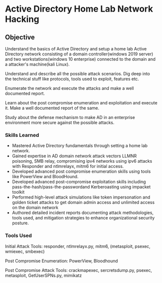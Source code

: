 # Active Directory Home Lab Network Hacking

## Objective
Understand the basics of Active Directory and setup a home lab Active Directory network consisting of a domain controller(windows 2019 server) and two workstations(windows 10 enterprise) connected to the domain and a attacker's machine(kali Linux). 

Understand and describe all the possible attack scenarios. Dig deep into the technical stuff like protocols, tools used to exploit, features etc. 

Enumerate the network and execute the attacks and make a well documented report.

Learn about the post compromise enumeration and exploitation and execute it. Make a well documented report of the same.

Study about the defense mechanism to make AD in an enterprise environment more secure against the possible attacks.


### Skills Learned

- Mastered Active Directory fundamentals through setting a home lab network.
- Gained expertise in AD domain network attack vectors LLMNR poisoning, SMB relay, compromising ipv4 networks using ipv6 attacks with Responder and ntlmrelayx, mitm6 for initial access.
- Developed advanced post compromise enumeration skills using tools like PowerView and BloodHound.
- Developed advanced post-compromise exploitation skills including pass-the-hash/pass-the-passwordand Kerberoasting using impacket toolkit
- Performed high-level attack simulations like token impersonation and golden ticket attacks to get domain admin access and unlimited access on the domain network
- Authored detailed incident reports documenting attack methodologies, tools used, and mitigation strategies to enhance organizational security posture.

### Tools Used
Initial Attack Tools: responder, ntlmrelayx.py, mitm6, (metasploit, psexec, wmiexec, smbexec)
	
Post Compromise Enumeration: PowerView, Bloodhound
			
Post Compromise Attack Tools: crackmapexec, sercretsdump.py, psexec, metasploit, GetUserSPNs.py, mimikatz
